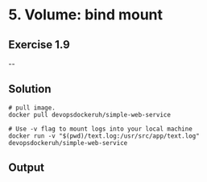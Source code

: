 # 5. Volume: bind mount

## Exercise 1.9

-- 

## Solution

``` docker
# pull image.
docker pull devopsdockeruh/simple-web-service

# Use -v flag to mount logs into your local machine
docker run -v "$(pwd)/text.log:/usr/src/app/text.log" devopsdockeruh/simple-web-service
```


## Output